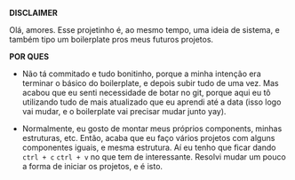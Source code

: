 **DISCLAIMER**

Olá, amores. Esse projetinho é, ao mesmo tempo, uma ideia de sistema, e também tipo um boilerplate pros meus futuros projetos.

**POR QUES**

- Não tá commitado e tudo bonitinho, porque a minha intenção era terminar o básico do boilerplate, e depois subir tudo de uma vez. Mas acabou que eu senti necessidade de botar no git, porque aqui eu tô utilizando tudo de mais atualizado que eu aprendi até a data (isso logo vai mudar, e o boilerplate vai precisar mudar junto yay).

- Normalmente, eu gosto de montar meus próprios components, minhas estruturas, etc. Então, acaba que eu faço vários projetos com alguns componentes iguais, e mesma estrutura. Aí eu tenho que ficar dando `ctrl + c` `ctrl + v` no que tem de interessante. Resolvi mudar um pouco a forma de iniciar os projetos, e é isto.
